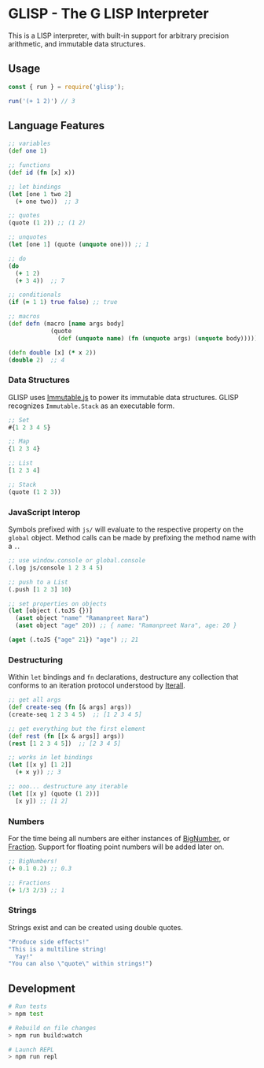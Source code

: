 # GLISP - The G LISP Interpreter

This is a LISP interpreter, with built-in support for arbitrary precision arithmetic, and immutable data structures.

## Usage
```JavaScript
const { run } = require('glisp');

run('(+ 1 2)') // 3
```

## Language Features
```Clojure
;; variables
(def one 1)

;; functions
(def id (fn [x] x))

;; let bindings
(let [one 1 two 2]
  (+ one two))  ;; 3

;; quotes
(quote (1 2)) ;; (1 2)

;; unquotes
(let [one 1] (quote (unquote one))) ;; 1

;; do
(do
  (+ 1 2)
  (+ 3 4))  ;; 7

;; conditionals
(if (= 1 1) true false) ;; true

;; macros
(def defn (macro [name args body]
            (quote
              (def (unquote name) (fn (unquote args) (unquote body))))))

(defn double [x] (* x 2))
(double 2)  ;; 4
```

### Data Structures
GLISP uses [Immutable.js](https://facebook.github.io/immutable-js/) to power its immutable data structures. GLISP recognizes `Immutable.Stack` as an executable form.

```Clojure
;; Set
#{1 2 3 4 5}

;; Map
{1 2 3 4}

;; List
[1 2 3 4]

;; Stack
(quote (1 2 3))
```

### JavaScript Interop
Symbols prefixed with `js/` will evaluate to the respective property on the `global` object. Method calls can be made by prefixing the method name with a `.`.

```Clojure
;; use window.console or global.console
(.log js/console 1 2 3 4 5)

;; push to a List
(.push [1 2 3] 10)

;; set properties on objects
(let [object (.toJS {})]
  (aset object "name" "Ramanpreet Nara")
  (aset object "age" 20)) ;; { name: "Ramanpreet Nara", age: 20 }

(aget (.toJS {"age" 21}) "age") ;; 21
```

### Destructuring

Within `let` bindings and `fn` declarations, destructure any collection that conforms to an iteration protocol understood by [Iterall](https://github.com/leebyron/iterall).

```Clojure
;; get all args
(def create-seq (fn [& args] args))
(create-seq 1 2 3 4 5)  ;; [1 2 3 4 5]

;; get everything but the first element
(def rest (fn [[x & args]] args))
(rest [1 2 3 4 5])  ;; [2 3 4 5]

;; works in let bindings
(let [[x y] [1 2]]
  (+ x y)) ;; 3

;; ooo... destructure any iterable
(let [[x y] (quote (1 2))]
  [x y]) ;; [1 2]
```

### Numbers
For the time being all numbers are either instances of [BigNumber](https://github.com/MikeMcl/bignumber.js/), or [Fraction](https://github.com/infusion/Fraction.js/). Support for floating point numbers will be added later on.

```Clojure
;; BigNumbers!
(+ 0.1 0.2) ;; 0.3

;; Fractions
(+ 1/3 2/3) ;; 1
```

### Strings
Strings exist and can be created using double quotes.

```Clojure
"Produce side effects!"
"This is a multiline string!
  Yay!"
"You can also \"quote\" within strings!")
```

## Development

```BASH
# Run tests
> npm test

# Rebuild on file changes
> npm run build:watch

# Launch REPL
> npm run repl
```
